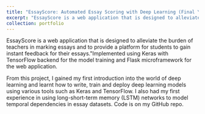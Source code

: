 ```yaml
---
title: "EssayScore: Automated Essay Scoring with Deep Learning (Final Year Project)"
excerpt: "EssayScore is a web application that is designed to alleviate the burden of teachers in marking essays and to provide a platform for students to gain instant feedback for their essays. <img src='/images/essayscore.png'>"
collection: portfolio
---
```


EssayScore is a web application that is designed to alleviate the burden of teachers in marking essays and to provide a platform for students to gain instant feedback for their essays."Implemented using Keras with TensorFlow backend for the model training and Flask microframework for the web application.

From this project, I gained my first introduction into the world of deep learning and learnt how to write, train and deploy deep learning models using various tools such as Keras and TensorFlow. I also had my first experience in using long-short-term memory (LSTM) networks to model temporal dependencies in essay datasets. Code is on my GitHub repo.
